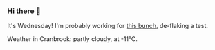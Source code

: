 ### Hi there :wave:

It's Wednesday! I'm probably working for [this bunch](https://github.com/kohofinancial), de-flaking a test.

Weather in Cranbrook: partly cloudy, at -11°C.
